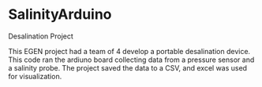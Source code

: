 # SalinityArduino
Desalination Project

This EGEN project had a team of 4 develop a portable desalination device. This code ran the ardiuno board collecting data from a pressure sensor and a salinity probe. The project saved the data to a CSV, and excel was used for visualization.

